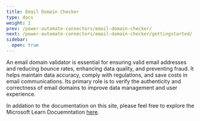 ```yaml
---
title: Email Domain Checker
type: docs
weight: 1
prev: /power-automate-connectors/email-domain-checker/
next: /power-automate-connectors/email-domain-checker/gettingstarted/
sidebar:
  open: true
---
```

An email domain validator is essential for ensuring valid email addresses and reducing bounce rates, enhancing data quality, and preventing fraud. It helps maintain data accuracy, comply with regulations, and save costs in email communications. Its primary role is to verify the authenticity and correctness of email domains to improve data management and user experience.

In addation to the documentation on this site, please feel free to explore the Microsoft Learn Docuemntation [here](https://learn.microsoft.com/en-us/connectors/emaildomainchecker/).
